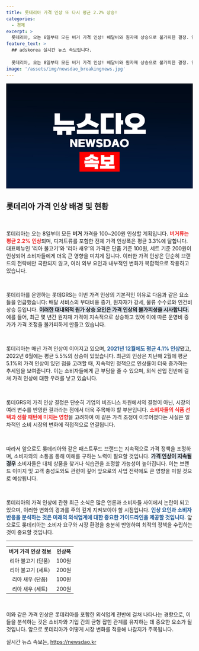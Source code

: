 ```yaml
---
title: 롯데리아 가격 인상 또 다시 평균 2.2% 상승!
categories:
  - 경제
excerpt: >
  롯데리아, 오는 8일부터 모든 버거 가격 인상! 배달비와 원자재 상승으로 불가피한 결정. 연속된 가격 인상에 소비자 반응은? 클릭해서 자세히 알아보세요!
feature_text: >
  ## adskorea 실시간 뉴스 속보입니다.

  롯데리아, 오는 8일부터 모든 버거 가격 인상! 배달비와 원자재 상승으로 불가피한 결정. 연속된 가격 인상에 소비자 반응은? 클릭해서 자세히 알아보세요!
image: '/assets/img/newsdao_breakingnews.jpg'
---
```


<p><img src="/assets/img/newsdao_breakingnews.jpg" alt="adskorea 속보" /></p>

<h2 data-ke-size="size26">롯데리아 가격 인상 배경 및 현황</h2>

<p data-ke-size="size16">&nbsp;</p>

<p>롯데리아는 오는 8일부터 모든 <b>버거</b> 가격을 100~200원 인상할 계획입니다. <b><span style="color: #ee2323;">버거류는 평균 2.2% 인상</span></b>되며, 디저트류를 포함한 전체 가격 인상폭은 평균 3.3%에 달합니다. 대표메뉴인 '리아 불고기'와 '리아 새우'의 가격은 단품 기준 100원, 세트 기준 200원이 인상되어 소비자들에게 더욱 큰 영향을 미치게 됩니다. 이러한 가격 인상은 단순히 브랜드의 전략에만 국한되지 않고, 여러 외부 요인과 내부적인 변화가 복합적으로 작용하고 있습니다.</p>

<p data-ke-size="size16">&nbsp;</p>

<p>롯데리아를 운영하는 롯데GRS는 이번 가격 인상의 기본적인 이유로 다음과 같은 요소들을 언급했습니다: 배달 서비스의 부대비용 증가, 원자재가 강세, 물류 수수료와 인건비 상승 등입니다. <b><span style="background-color: #21538527;">이러한 대내외적 원가 상승 요인은 가격 인상의 불가피성을 시사합니다.</span></b> 예를 들어, 최근 몇 년간 원자재 가격이 지속적으로 상승하고 있어 이에 따른 운영비 증가가 가격 조정을 불가피하게 만들고 있습니다. </p>

<p data-ke-size="size16">&nbsp;</p>

<p>롯데리아는 매년 가격 인상이 이어지고 있으며, <b><span style="color: #1a5490;">2021년 12월에도 평균 4.1% 인상</span></b>됐고, 2022년 6월에는 평균 5.5%의 상승이 있었습니다. 최근의 인상은 지난해 2월에 평균 5.1%의 가격 인상이 있던 점을 고려할 때, 지속적인 정책으로 인상률이 더욱 증가하는 추세임을 보여줍니다. 이는 소비자들에게 큰 부담을 줄 수 있으며, 외식 산업 전반에 걸쳐 가격 인상에 대한 우려를 낳고 있습니다.</p>

<p data-ke-size="size16">&nbsp;</p>

<p>롯데GRS의 가격 인상 결정은 단순히 기업의 비즈니스 차원에서의 결정이 아닌, 시장의 여러 변수를 반영한 결과라는 점에서 더욱 주목해야 할 부분입니다. <b><span style="color: #ee2323;">소비자들의 식품 선택과 생활 패턴에 미치는 영향</span></b>을 고려하여 이 같은 가격 조정이 이루어졌다는 사실은 일차적인 소비 시장의 변화에 직접적으로 연결됩니다.</p>

<p data-ke-size="size16">&nbsp;</p>

<p>따라서 앞으로도 롯데리아와 같은 패스트푸드 브랜드는 지속적으로 가격 정책을 조정하며, 소비자와의 소통을 통해 이해를 구하는 노력이 필요할 것입니다. <b><span style="background-color: #21538527;">가격 인상이 지속될 경우</span></b> 소비자들은 대체 상품을 찾거나 식습관을 조정할 가능성이 높아집니다. 이는 브랜드 이미지 및 고객 충성도와도 관련이 깊어 앞으로의 사업 전략에도 큰 영향을 미칠 것으로 예상됩니다.</p>

<p data-ke-size="size16">&nbsp;</p>

<p>롯데리아의 가격 인상에 관한 최근 소식은 많은 언론과 소비자들 사이에서 논란이 되고 있으며, 이러한 변화의 경과를 주의 깊게 지켜보아야 할 시점입니다. <b><span style="color: #1a5490;">인상 요인과 소비자 반응을 분석하는 것은 미래의 외식업계에 대한 중요한 가이드라인을 제공할 것입니다.</span></b> 앞으로도 롯데리아는 소비자 요구와 시장 환경을 충분히 반영하여 최적의 정책을 수립하는 것이 중요할 것입니다. </p>

<hr>

<table style="width: 100%; border-collapse: collapse;">
    <tr>
        <td style="text-align: center; height: 17px;"><b>버거 가격 인상 정보</b></td>
        <td style="text-align: center; height: 17px;"><b>인상폭</b></td>
    </tr>
    <tr>
        <td style="text-align: center; height: 17px;">리아 불고기 (단품)</td>
        <td style="text-align: center; height: 17px;">100원</td>
    </tr>
    <tr>
        <td style="text-align: center; height: 17px;">리아 불고기 (세트)</td>
        <td style="text-align: center; height: 17px;">200원</td>
    </tr>
    <tr>
        <td style="text-align: center; height: 17px;">리아 새우 (단품)</td>
        <td style="text-align: center; height: 17px;">100원</td>
    </tr>
    <tr>
        <td style="text-align: center; height: 17px;">리아 새우 (세트)</td>
        <td style="text-align: center; height: 17px;">200원</td>
    </tr>
</table>

<p data-ke-size="size16">&nbsp;</p>

<p>이와 같은 가격 인상은 롯데리아를 포함한 외식업계 전반에 걸쳐 나타나는 경향으로, 이들을 분석하는 것은 소비자와 기업 간의 균형 잡힌 관계를 유지하는 데 중요한 요소가 될 것입니다. 앞으로 롯데리아가 어떻게 시장 변화를 적응해 나갈지가 주목됩니다.</p>
실시간 뉴스 속보는, <a href="https://newsdao.kr" rel="dofollow">https://newsdao.kr</a>



